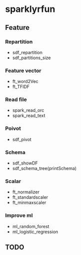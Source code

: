 
# sparklyrfun

## Feature

### Repartition
+ sdf_repartition
+ sdf_partitions_size

### Feature vector
+ ft_word2Vec
+ ft_TFIDF

### Read file
+ spark_read_orc
+ spark_read_text

### Poivot
+ sdf_pivot

### Schema
+ sdf_showDF
+ sdf_schema_tree(printSchema)

### Scalar
+ ft_normalizer
+ ft_standardscaler
+ ft_minmaxscaler

### Improve ml
+ ml_random_forest
+ ml_logistic_regression


## TODO

